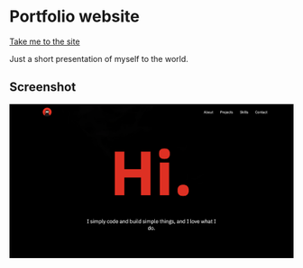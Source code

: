 # Portfolio website

[Take me to the site](https://suphachai-hestmark.netlify.app/)

Just a short presentation of myself to the world.

## Screenshot

![Screenshot](./src/images/page-draft.png)
